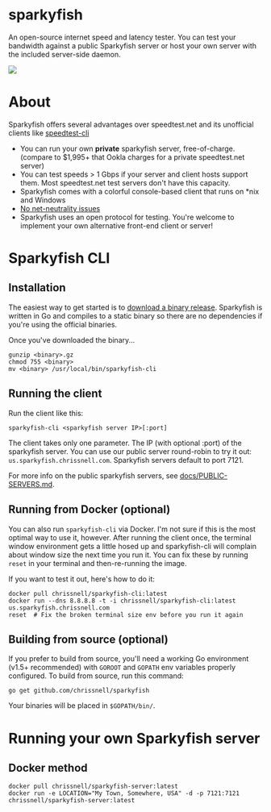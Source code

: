 # sparkyfish
An open-source internet speed and latency tester.  You can test your bandwidth against a public Sparkyfish server or host your own server with the included server-side daemon.

<img src="http://island.nu/github/sparkyfish/sparkyfish-v1.1.png">

# About

Sparkyfish offers several advantages over speedtest.net and its unofficial clients like [speedtest-cli](https://github.com/sivel/speedtest-cli)

* You can run your own **private** sparkyfish server, free-of-charge. (compare to $1,995+ that Ookla charges for a private speedtest.net server)
* You can test speeds > 1 Gbps if your server and client hosts support them.  Most speedtest.net test servers don't have this capacity.
* Sparkyfish comes with a colorful console-based client that runs on *nix and Windows
* [No net-neutrality issues](https://www.techdirt.com/blog/netneutrality/articles/20141124/14064729242/fcc-gives-t-mobile-talking-to-exempting-speedtests-caps-preventing-users-seeing-theyd-been-throttled.shtml)
* Sparkyfish uses an open protocol for testing.  You're welcome to implement your own alternative front-end client or server!

# Sparkyfish CLI
## Installation
The easiest way to get started is to [download a binary release](https://github.com/chrissnell/sparkyfish/releases/).  Sparkyfish is written in Go and compiles to a static binary so there are no dependencies if you're using the official binaries.  

Once you've downloaded the binary...
```
gunzip <binary>.gz
chmod 755 <binary>
mv <binary> /usr/local/bin/sparkyfish-cli
```

## Running the client
Run the client like this:

```sparkyfish-cli <sparkyfish server IP>[:port]```

The client takes only one parameter.  The IP (with optional :port) of the sparkyfish server.  You can use our public server round-robin to try it out:  ```us.sparkyfish.chrissnell.com```.  Sparkyfish servers default to port 7121.

For more info on the public sparkyfish servers, see [docs/PUBLIC-SERVERS.md](docs/PUBLIC-SERVERS.md).

## Running from Docker (optional)
You can also run ```sparkyfish-cli``` via Docker.  I'm not sure if this is the most optimal way to use it, however. After running the client once, the terminal window environment gets a little hosed up and sparkyfish-cli will complain about window size the next time you run it.  You can fix these by running ```reset``` in your terminal and then-re-running the image.

If you want to test it out, here's how to do it:

```
docker pull chrissnell/sparkyfish-cli:latest
docker run --dns 8.8.8.8 -t -i chrissnell/sparkyfish-cli:latest us.sparkyfish.chrissnell.com
reset  # Fix the broken terminal size env before you run it again
```

## Building from source (optional)
If you prefer to build from source, you'll need a working Go environment (v1.5+ recommended) with ```GOROOT``` and ```GOPATH``` env variables properly configured.   To build from source, run this command:

```
go get github.com/chrissnell/sparkyfish
```

Your binaries will be placed in ```$GOPATH/bin/```.

# Running your own Sparkyfish server
## Docker method
```
docker pull chrissnell/sparkyfish-server:latest
docker run -e LOCATION="My Town, Somewhere, USA" -d -p 7121:7121 chrissnell/sparkyfish-server:latest
```
